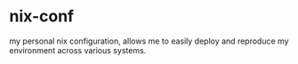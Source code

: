 # nix-conf
my personal nix configuration, allows me to easily deploy and reproduce my environment across various systems.


